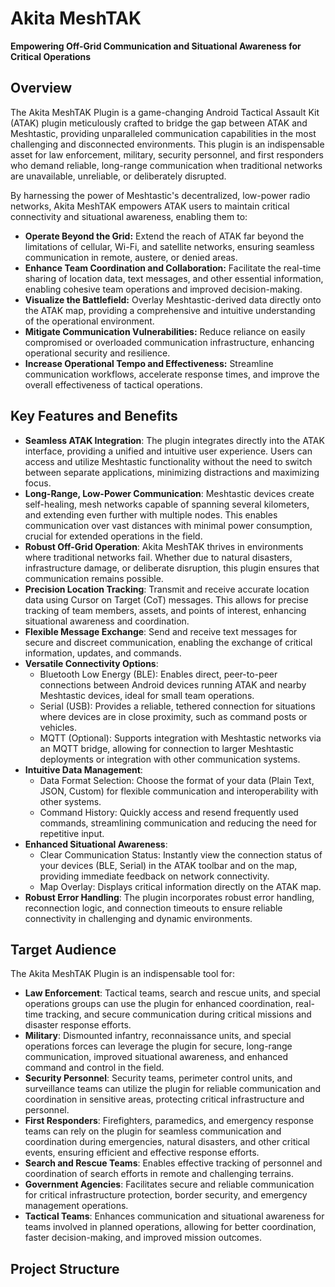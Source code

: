 # Akita MeshTAK

**Empowering Off-Grid Communication and Situational Awareness for Critical Operations**

## Overview

The Akita MeshTAK Plugin is a game-changing Android Tactical Assault Kit (ATAK) plugin meticulously crafted to bridge the gap between ATAK and Meshtastic, providing unparalleled communication capabilities in the most challenging and disconnected environments. This plugin is an indispensable asset for law enforcement, military, security personnel, and first responders who demand reliable, long-range communication when traditional networks are unavailable, unreliable, or deliberately disrupted.

By harnessing the power of Meshtastic's decentralized, low-power radio networks, Akita MeshTAK empowers ATAK users to maintain critical connectivity and situational awareness, enabling them to:

* **Operate Beyond the Grid:** Extend the reach of ATAK far beyond the limitations of cellular, Wi-Fi, and satellite networks, ensuring seamless communication in remote, austere, or denied areas.
* **Enhance Team Coordination and Collaboration:** Facilitate the real-time sharing of location data, text messages, and other essential information, enabling cohesive team operations and improved decision-making.
* **Visualize the Battlefield:** Overlay Meshtastic-derived data directly onto the ATAK map, providing a comprehensive and intuitive understanding of the operational environment.
* **Mitigate Communication Vulnerabilities:** Reduce reliance on easily compromised or overloaded communication infrastructure, enhancing operational security and resilience.
* **Increase Operational Tempo and Effectiveness:** Streamline communication workflows, accelerate response times, and improve the overall effectiveness of tactical operations.

## Key Features and Benefits

* **Seamless ATAK Integration**: The plugin integrates directly into the ATAK interface, providing a unified and intuitive user experience. Users can access and utilize Meshtastic functionality without the need to switch between separate applications, minimizing distractions and maximizing focus.
* **Long-Range, Low-Power Communication**: Meshtastic devices create self-healing, mesh networks capable of spanning several kilometers, and extending even further with multiple nodes. This enables communication over vast distances with minimal power consumption, crucial for extended operations in the field.
* **Robust Off-Grid Operation**: Akita MeshTAK thrives in environments where traditional networks fail. Whether due to natural disasters, infrastructure damage, or deliberate disruption, this plugin ensures that communication remains possible.
* **Precision Location Tracking**: Transmit and receive accurate location data using Cursor on Target (CoT) messages. This allows for precise tracking of team members, assets, and points of interest, enhancing situational awareness and coordination.
* **Flexible Message Exchange**: Send and receive text messages for secure and discreet communication, enabling the exchange of critical information, updates, and commands.
* **Versatile Connectivity Options**:
    * Bluetooth Low Energy (BLE): Enables direct, peer-to-peer connections between Android devices running ATAK and nearby Meshtastic devices, ideal for small team operations.
    * Serial (USB): Provides a reliable, tethered connection for situations where devices are in close proximity, such as command posts or vehicles.
    * MQTT (Optional): Supports integration with Meshtastic networks via an MQTT bridge, allowing for connection to larger Meshtastic deployments or integration with other communication systems.
* **Intuitive Data Management**:
    * Data Format Selection: Choose the format of your data (Plain Text, JSON, Custom) for flexible communication and interoperability with other systems.
    * Command History: Quickly access and resend frequently used commands, streamlining communication and reducing the need for repetitive input.
* **Enhanced Situational Awareness**:
    * Clear Communication Status: Instantly view the connection status of your devices (BLE, Serial) in the ATAK toolbar and on the map, providing immediate feedback on network connectivity.
    * Map Overlay: Displays critical information directly on the ATAK map.
* **Robust Error Handling**: The plugin incorporates robust error handling, reconnection logic, and connection timeouts to ensure reliable connectivity in challenging and dynamic environments.

## Target Audience

The Akita MeshTAK Plugin is an indispensable tool for:

* **Law Enforcement**: Tactical teams, search and rescue units, and special operations groups can use the plugin for enhanced coordination, real-time tracking, and secure communication during critical missions and disaster response efforts.
* **Military**: Dismounted infantry, reconnaissance units, and special operations forces can leverage the plugin for secure, long-range communication, improved situational awareness, and enhanced command and control in the field.
* **Security Personnel**: Security teams, perimeter control units, and surveillance teams can utilize the plugin for reliable communication and coordination in sensitive areas, protecting critical infrastructure and personnel.
* **First Responders**: Firefighters, paramedics, and emergency response teams can rely on the plugin for seamless communication and coordination during emergencies, natural disasters, and other critical events, ensuring efficient and effective response efforts.
* **Search and Rescue Teams**: Enables effective tracking of personnel and coordination of search efforts in remote and challenging terrains.
* **Government Agencies**: Facilitates secure and reliable communication for critical infrastructure protection, border security, and emergency management operations.
* **Tactical Teams**: Enhances communication and situational awareness for teams involved in planned operations, allowing for better coordination, faster decision-making, and improved mission outcomes.

## Project Structure
